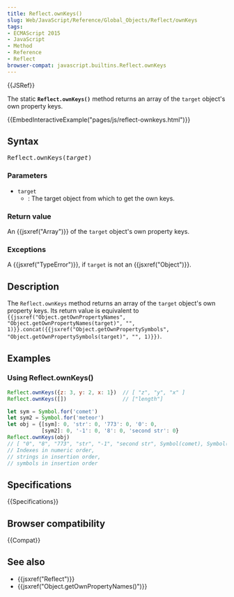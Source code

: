 ```yaml
---
title: Reflect.ownKeys()
slug: Web/JavaScript/Reference/Global_Objects/Reflect/ownKeys
tags:
- ECMAScript 2015
- JavaScript
- Method
- Reference
- Reflect
browser-compat: javascript.builtins.Reflect.ownKeys
---
```

{{JSRef}}

The static **`Reflect.ownKeys()`** method returns an array of the `target`
object's own property keys.

{{EmbedInteractiveExample("pages/js/reflect-ownkeys.html")}}

## Syntax

<pre class="brush: js">
Reflect.ownKeys(<var>target</var>)
</pre>

### Parameters

- `target`
  - : The target object from which to get the own keys.

### Return value

An {{jsxref("Array")}} of the `target` object's own property keys.

### Exceptions

A {{jsxref("TypeError")}}, if `target` is not an
{{jsxref("Object")}}.

## Description

The `Reflect.ownKeys` method returns an array of the `target` object's own
property keys. Its return value is equivalent to
`{{jsxref("Object.getOwnPropertyNames", "Object.getOwnPropertyNames(target)", "", 1)}}.concat({{jsxref("Object.getOwnPropertySymbols", "Object.getOwnPropertySymbols(target)", "", 1)}})`.

## Examples

### Using Reflect.ownKeys()

```js
Reflect.ownKeys({z: 3, y: 2, x: 1})  // [ "z", "y", "x" ]
Reflect.ownKeys([])                  // ["length"]

let sym = Symbol.for('comet')
let sym2 = Symbol.for('meteor')
let obj = {[sym]: 0, 'str': 0, '773': 0, '0': 0,
           [sym2]: 0, '-1': 0, '8': 0, 'second str': 0}
Reflect.ownKeys(obj)
// [ "0", "8", "773", "str", "-1", "second str", Symbol(comet), Symbol(meteor) ]
// Indexes in numeric order,
// strings in insertion order,
// symbols in insertion order
```

## Specifications

{{Specifications}}

## Browser compatibility

{{Compat}}

## See also

- {{jsxref("Reflect")}}
- {{jsxref("Object.getOwnPropertyNames()")}}
